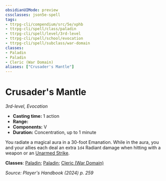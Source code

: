 ```yaml
---
obsidianUIMode: preview
cssclasses: json5e-spell
tags:
- ttrpg-cli/compendium/src/5e/xphb
- ttrpg-cli/spell/class/paladin
- ttrpg-cli/spell/level/3rd-level
- ttrpg-cli/spell/school/evocation
- ttrpg-cli/spell/subclass/war-domain
classes:
- Paladin
- Paladin
- Cleric (War Domain)
aliases: ["Crusader's Mantle"]
---
```

# Crusader's Mantle
*3rd-level, Evocation*  


- **Casting time:** 1 action
- **Range:** 
- **Components:** V
- **Duration:** Concentration, up to 1 minute

You radiate a magical aura in a 30-foot Emanation. While in the aura, you and your allies each deal an extra `1d4` Radiant damage when hitting with a weapon or an [Unarmed Strike](Mechanics/rules/variant-rules/unarmed-strike-xphb.md).

**Classes**: [Paladin](list-spells-classes-paladin); [Paladin](list-spells-classes-paladin); [Cleric (War Domain)](list-spells-classes-cleric-xphb-war-domain-xphb)

*Source: Player's Handbook (2024) p. 259*